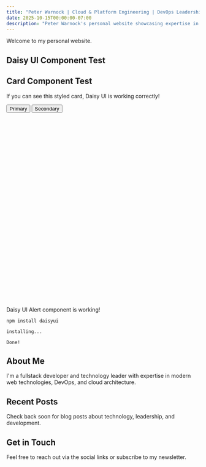 ```yaml
---
title: "Peter Warnock | Cloud & Platform Engineering | DevOps Leadership"
date: 2025-10-15T00:00:00-07:00
description: "Peter Warnock's personal website showcasing expertise in cloud engineering, DevOps leadership, and fullstack development with 15+ years of experience."
---
```


Welcome to my personal website.

## Daisy UI Component Test

<div class="card w-96 bg-base-100 shadow-xl mb-6">
  <div class="card-body">
    <h2 class="card-title">Card Component Test</h2>
    <p>If you can see this styled card, Daisy UI is working correctly!</p>
    <div class="card-actions justify-end">
      <button class="btn btn-primary">Primary</button>
      <button class="btn btn-secondary">Secondary</button>
    </div>
  </div>
</div>

<div class="alert alert-success mb-6">
  <svg xmlns="http://www.w3.org/2000/svg" class="stroke-current shrink-0 h-6 w-6" fill="none" viewBox="0 0 24 24"><path stroke-linecap="round" stroke-linejoin="round" stroke-width="2" d="M9 12l2 2 4-4m6 2a9 9 0 11-18 0 9 9 0 0118 0z" /></svg>
  <span>Daisy UI Alert component is working!</span>
</div>

<div class="mockup-code mb-6">
  <pre data-prefix="$"><code>npm install daisyui</code></pre>  
  <pre data-prefix=">" class="text-warning"><code>installing...</code></pre>  
  <pre data-prefix=">" class="text-success"><code>Done!</code></pre>
</div>

## About Me

I'm a fullstack developer and technology leader with expertise in modern web technologies, DevOps, and cloud architecture.

## Recent Posts

Check back soon for blog posts about technology, leadership, and development.

## Get in Touch

Feel free to reach out via the social links or subscribe to my newsletter.